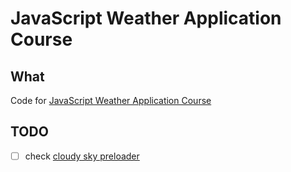 # JavaScript Weather Application Course

## What

Code for [JavaScript Weather Application Course](https://www.udemy.com/javascript-weather-application)

## TODO

 - [ ] check [cloudy sky preloader](https://loading.io/spinner/cloudy/-cloudy-sky-preloader)
